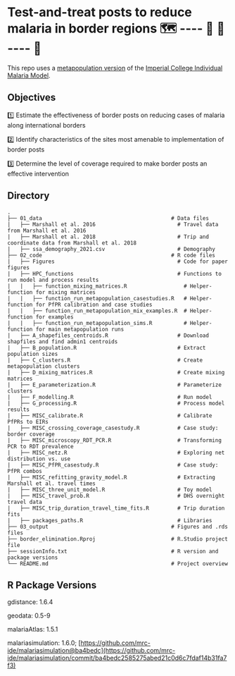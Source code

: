 # Test-and-treat posts to reduce malaria in border regions :world_map: ---- :mosquito: :construction: ---- :mosquito: 

This repo uses a [metapopulation version](https://github.com/mrc-ide/malariasimulation/tree/feat/metapopulation_model) of the [Imperial College Individual Malaria Model](https://github.com/mrc-ide/malariasimulation).


## Objectives
:one: Estimate the effectiveness of border posts on reducing cases of malaria along international borders
  
:two: Identify characteristics of the sites most amenable to implementation of border posts

:three: Determine the level of coverage required to make border posts an effective intervention


## Directory

```
.
├── 01_data                                         # Data files
|   ├── Marshall et al. 2016                          # Travel data from Marshall et al. 2016
|   ├── Marshall et al. 2018                          # Trip and coordinate data from Marshall et al. 2018
|   ├── ssa_demography_2021.csv                       # Demography
├── 02_code                                         # R code files
|   ├── Figures                                       # Code for paper figures 
|   ├── HPC_functions                                 # Functions to run model and process results
|   |   ├── function_mixing_matrices.R                  # Helper-function for mixing matrices
|   |   ├── function_run_metapopulation_casestudies.R   # Helper-function for PfPR calibration and case studies
|   |   ├── function_run_metapopulation_mix_examples.R  # Helper-function for examples
|   |   ├── function_run_metapopulation_sims.R          # Helper-function for main metapopulation runs
|   ├── A_shapefiles_centroids.R                      # Download shapfiles and find admin1 centroids
|   ├── B_population.R                                # Extract population sizes 
|   ├── C_clusters.R                                  # Create metapopulation clusters 
|   ├── D_mixing_matrices.R                           # Create mixing matrices 
|   ├── E_parameterization.R                          # Parameterize clusters 
|   ├── F_modelling.R                                 # Run model
|   ├── G_processing.R                                # Process model results
|   ├── MISC_calibrate.R                              # Calibrate PfPRs to EIRs 
|   ├── MISC_crossing_coverage_casestudy.R            # Case study: border coverage
|   ├── MISC_microscopy_RDT_PCR.R                     # Transforming PCR to RDT prevalence
|   ├── MISC_netz.R                                   # Exploring net distribution vs. use 
|   ├── MISC_PfPR_casestudy.R                         # Case study: PfPR combos 
|   ├── MISC_refitting_gravity_model.R                # Extracting Marshall et al. travel times
|   ├── MISC_three_unit_model.R                       # Toy model
|   ├── MISC_travel_prob.R                            # DHS overnight travel data
|   ├── MISC_trip_duration_travel_time_fits.R         # Trip duration fits
|   ├── packages_paths.R                              # Libraries 
├── 03_output                                       # Figures and .rds files
├── border_elimination.Rproj                        # R.Studio project file
├── sessionInfo.txt                                 # R version and package versions
└── README.md                                       # Project overview

```

## R Package Versions

gdistance: 1.6.4

geodata: 0.5-9

malariaAtlas: 1.5.1

malariasimulation: 1.6.0; [https://github.com/mrc-ide/malariasimulation@ba4bedc](https://github.com/mrc-ide/malariasimulation/commit/ba4bedc2585275abed21c0d6c7fdaf14b31fa7f3)

